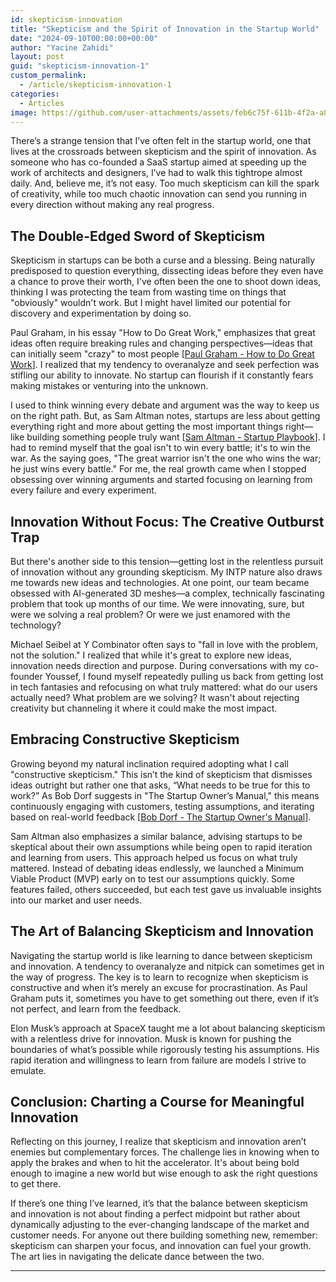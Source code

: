 ```yaml
---
id: skepticism-innovation
title: "Skepticism and the Spirit of Innovation in the Startup World"
date: "2024-09-10T00:00:00+00:00"
author: "Yacine Zahidi"
layout: post
guid: "skepticism-innovation-1"
custom_permalink:
  - /article/skepticism-innovation-1
categories:
  - Articles
image: https://github.com/user-attachments/assets/feb6c75f-611b-4f2a-a832-bda1325f4f54
---
```



There’s a strange tension that I’ve often felt in the startup world, one that lives at the crossroads between skepticism and the spirit of innovation. As someone who has co-founded a SaaS startup aimed at speeding up the work of architects and designers, I’ve had to walk this tightrope almost daily. And, believe me, it’s not easy. Too much skepticism can kill the spark of creativity, while too much chaotic innovation can send you running in every direction without making any real progress.

## The Double-Edged Sword of Skepticism

Skepticism in startups can be both a curse and a blessing. Being naturally predisposed to question everything, dissecting ideas before they even have a chance to prove their worth, I've often been the one to shoot down ideas, thinking I was protecting the team from wasting time on things that "obviously" wouldn't work. But I might havel limited our potential for discovery and experimentation by doing so.

Paul Graham, in his essay "How to Do Great Work," emphasizes that great ideas often require breaking rules and changing perspectives—ideas that can initially seem "crazy" to most people [[Paul Graham - How to Do Great Work](https://paulgraham.com/greatwork.html)]. I realized that my tendency to overanalyze and seek perfection was stifling our ability to innovate. No startup can flourish if it constantly fears making mistakes or venturing into the unknown.

I used to think winning every debate and argument was the way to keep us on the right path. But, as Sam Altman notes, startups are less about getting everything right and more about getting the most important things right—like building something people truly want [[Sam Altman - Startup Playbook](https://playbook.samaltman.com/)]. I had to remind myself that the goal isn't to win every battle; it's to win the war. As the saying goes, "The great warrior isn't the one who wins the war; he just wins every battle." For me, the real growth came when I stopped obsessing over winning arguments and started focusing on learning from every failure and every experiment.

## Innovation Without Focus: The Creative Outburst Trap

But there's another side to this tension—getting lost in the relentless pursuit of innovation without any grounding skepticism. My INTP nature also draws me towards new ideas and technologies. At one point, our team became obsessed with AI-generated 3D meshes—a complex, technically fascinating problem that took up months of our time. We were innovating, sure, but were we solving a real problem? Or were we just enamored with the technology?

Michael Seibel at Y Combinator often says to "fall in love with the problem, not the solution." I realized that while it's great to explore new ideas, innovation needs direction and purpose. During conversations with my co-founder Youssef, I found myself repeatedly pulling us back from getting lost in tech fantasies and refocusing on what truly mattered: what do our users actually need? What problem are we solving? It wasn't about rejecting creativity but channeling it where it could make the most impact.

## Embracing Constructive Skepticism

Growing beyond my natural inclination required adopting what I call "constructive skepticism." This isn’t the kind of skepticism that dismisses ideas outright but rather one that asks, “What needs to be true for this to work?” As Bob Dorf suggests in "The Startup Owner’s Manual," this means continuously engaging with customers, testing assumptions, and iterating based on real-world feedback [[Bob Dorf - The Startup Owner's Manual](https://www.bobdorf.co/book.html)].

Sam Altman also emphasizes a similar balance, advising startups to be skeptical about their own assumptions while being open to rapid iteration and learning from users. This approach helped us focus on what truly mattered. Instead of debating ideas endlessly, we launched a Minimum Viable Product (MVP) early on to test our assumptions quickly. Some features failed, others succeeded, but each test gave us invaluable insights into our market and user needs.

## The Art of Balancing Skepticism and Innovation

Navigating the startup world is like learning to dance between skepticism and innovation. A tendency to overanalyze and nitpick can sometimes get in the way of progress. The key is to learn to recognize when skepticism is constructive and when it’s merely an excuse for procrastination. As Paul Graham puts it, sometimes you have to get something out there, even if it’s not perfect, and learn from the feedback.

Elon Musk’s approach at SpaceX taught me a lot about balancing skepticism with a relentless drive for innovation. Musk is known for pushing the boundaries of what’s possible while rigorously testing his assumptions. His rapid iteration and willingness to learn from failure are models I strive to emulate.

## Conclusion: Charting a Course for Meaningful Innovation

Reflecting on this journey, I realize that skepticism and innovation aren’t enemies but complementary forces. The challenge lies in knowing when to apply the brakes and when to hit the accelerator. It's about being bold enough to imagine a new world but wise enough to ask the right questions to get there.

If there’s one thing I’ve learned, it’s that the balance between skepticism and innovation is not about finding a perfect midpoint but rather about dynamically adjusting to the ever-changing landscape of the market and customer needs. For anyone out there building something new, remember: skepticism can sharpen your focus, and innovation can fuel your growth. The art lies in navigating the delicate dance between the two.

---
